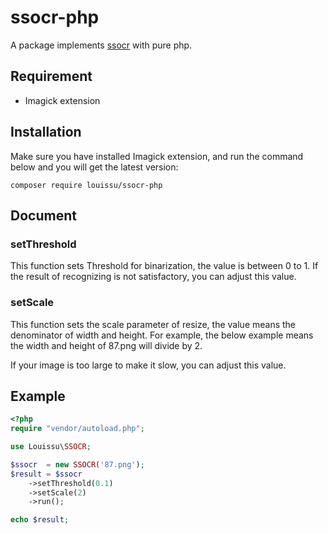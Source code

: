 # ssocr-php
A package implements [ssocr](https://github.com/auerswal/ssocr) with pure php.

## Requirement
- Imagick extension
## Installation
Make sure you have installed Imagick extension, and run the command below and you will get the latest version:
```
composer require louissu/ssocr-php
```

## Document

### setThreshold
This function sets Threshold for binarization, the value is between 0 to 1. If the result of recognizing is not satisfactory, you can adjust this value.

### setScale
This function sets the scale parameter of resize, the value means the denominator of width and height. For example, the below example means the width and height of 87.png will divide by 2.

If your image is too large to make it slow, you can adjust this value.

## Example
```php
<?php
require "vendor/autoload.php";

use Louissu\SSOCR;

$ssocr  = new SSOCR('87.png');
$result = $ssocr
    ->setThreshold(0.1)
    ->setScale(2)
    ->run();

echo $result;
```